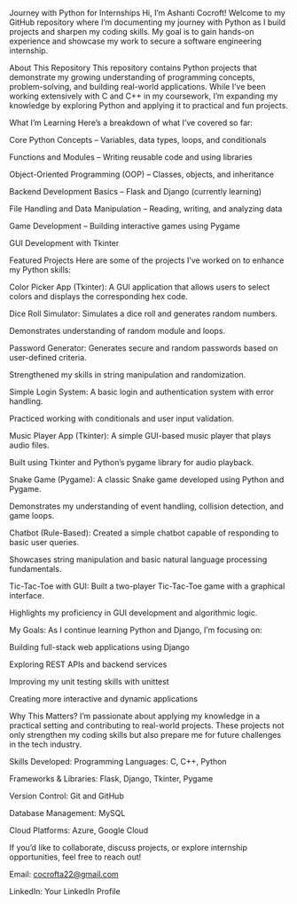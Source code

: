 Journey with Python for Internships
Hi, I’m Ashanti Cocroft! 
Welcome to my GitHub repository where I’m documenting my journey with Python as I build projects and sharpen my coding skills. My goal is to gain hands-on experience and showcase my work to secure a software engineering internship.

About This Repository
This repository contains Python projects that demonstrate my growing understanding of programming concepts, problem-solving, and building real-world applications. While I’ve been working extensively with C and C++ in my coursework, I’m expanding my knowledge by exploring Python and applying it to practical and fun projects.

What I’m Learning
Here’s a breakdown of what I’ve covered so far:

Core Python Concepts – Variables, data types, loops, and conditionals

Functions and Modules – Writing reusable code and using libraries

Object-Oriented Programming (OOP) – Classes, objects, and inheritance

Backend Development Basics – Flask and Django (currently learning)

File Handling and Data Manipulation – Reading, writing, and analyzing data

Game Development – Building interactive games using Pygame

GUI Development with Tkinter

Featured Projects
Here are some of the projects I’ve worked on to enhance my Python skills:

Color Picker App (Tkinter):
A GUI application that allows users to select colors and displays the corresponding hex code.

Dice Roll Simulator:
Simulates a dice roll and generates random numbers.

Demonstrates understanding of random module and loops.

Password Generator:
Generates secure and random passwords based on user-defined criteria.

Strengthened my skills in string manipulation and randomization.

Simple Login System:
A basic login and authentication system with error handling.

Practiced working with conditionals and user input validation.

Music Player App (Tkinter):
A simple GUI-based music player that plays audio files.

Built using Tkinter and Python’s pygame library for audio playback.

Snake Game (Pygame):
A classic Snake game developed using Python and Pygame.

Demonstrates my understanding of event handling, collision detection, and game loops.

Chatbot (Rule-Based):
Created a simple chatbot capable of responding to basic user queries.

Showcases string manipulation and basic natural language processing fundamentals.

Tic-Tac-Toe with GUI:
Built a two-player Tic-Tac-Toe game with a graphical interface.

Highlights my proficiency in GUI development and algorithmic logic.

 My Goals:
As I continue learning Python and Django, I’m focusing on:

Building full-stack web applications using Django

Exploring REST APIs and backend services

Improving my unit testing skills with unittest

Creating more interactive and dynamic applications

Why This Matters?
I’m passionate about applying my knowledge in a practical setting and contributing to real-world projects. These projects not only strengthen my coding skills but also prepare me for future challenges in the tech industry.

Skills Developed:
Programming Languages: C, C++, Python

Frameworks & Libraries: Flask, Django, Tkinter, Pygame

Version Control: Git and GitHub

Database Management: MySQL

Cloud Platforms: Azure, Google Cloud

If you’d like to collaborate, discuss projects, or explore internship opportunities, feel free to reach out!

 Email: cocrofta22@gmail.com

LinkedIn: Your LinkedIn Profile

